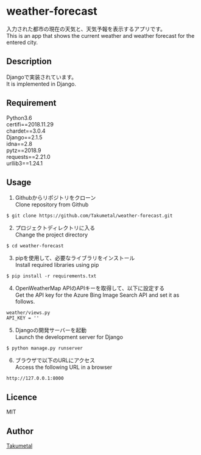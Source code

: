 weather-forecast
====

入力された都市の現在の天気と、天気予報を表示するアプリです。  
This is an app that shows the current weather and weather forecast for the entered city.

## Description
Djangoで実装されています。  
It is implemented in Django.

## Requirement
Python3.6  
certifi==2018.11.29  
chardet==3.0.4  
Django==2.1.5  
idna==2.8  
pytz==2018.9  
requests==2.21.0  
urllib3==1.24.1  

## Usage
1. Githubからリポジトリをクローン  
Clone repository from Github
```
$ git clone https://github.com/Takumetal/weather-forecast.git
```
2. プロジェクトディレクトリに入る  
Change the project directory
```
$ cd weather-forecast
```
3. pipを使用して、必要なライブラリをインストール  
Install required libraries using pip
```
$ pip install -r requirements.txt 
```
4. OpenWeatherMap APIのAPIキーを取得して、以下に設定する  
Get the API key for the Azure Bing Image Search API and set it as follows.
```
weather/views.py
API_KEY = ''
```
5. Djangoの開発サーバーを起動  
Launch the development server for Django
```
$ python manage.py runserver
```
6. ブラウザで以下のURLにアクセス  
Access the following URL in a browser
```
http://127.0.0.1:8000
```

## Licence
MIT

## Author
[Takumetal](https://github.com/Takumetal)
